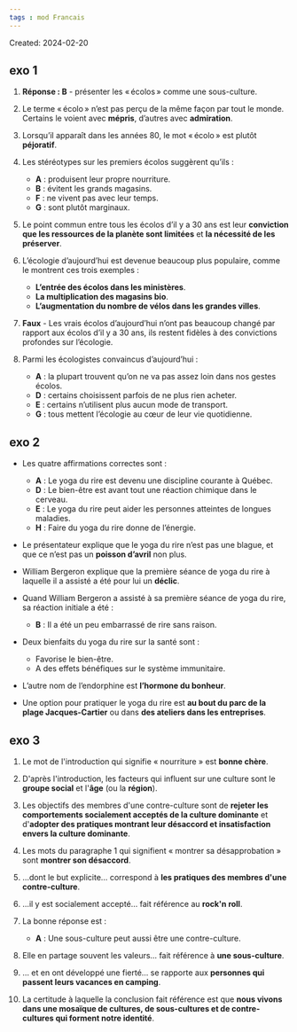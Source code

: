```yaml
---
tags : mod Francais
---
```

Created: 2024-02-20

## exo 1
1. **Réponse : B** - présenter les « écolos » comme une sous-culture.
    
2. Le terme « écolo » n’est pas perçu de la même façon par tout le monde. Certains le voient avec **mépris**, d’autres avec **admiration**.
    
3. Lorsqu’il apparaît dans les années 80, le mot « écolo » est plutôt **péjoratif**.
    
4. Les stéréotypes sur les premiers écolos suggèrent qu’ils :
    
    - **A** : produisent leur propre nourriture.
    - **B** : évitent les grands magasins.
    - **F** : ne vivent pas avec leur temps.
    - **G** : sont plutôt marginaux.
5. Le point commun entre tous les écolos d’il y a 30 ans est leur **conviction que les ressources de la planète sont limitées** et **la nécessité de les préserver**.
    
6. L’écologie d’aujourd’hui est devenue beaucoup plus populaire, comme le montrent ces trois exemples :
    
    - **L’entrée des écolos dans les ministères**.
    - **La multiplication des magasins bio**.
    - **L’augmentation du nombre de vélos dans les grandes villes**.
7. **Faux** - Les vrais écolos d’aujourd’hui n’ont pas beaucoup changé par rapport aux écolos d’il y a 30 ans, ils restent fidèles à des convictions profondes sur l’écologie.
    
8. Parmi les écologistes convaincus d’aujourd’hui :
    
    - **A** : la plupart trouvent qu’on ne va pas assez loin dans nos gestes écolos.
    - **D** : certains choisissent parfois de ne plus rien acheter.
    - **E** : certains n’utilisent plus aucun mode de transport.
    - **G** : tous mettent l’écologie au cœur de leur vie quotidienne.

## exo 2

-   Les quatre affirmations correctes sont :
    
    - **A** : Le yoga du rire est devenu une discipline courante à Québec.
    - **D** : Le bien-être est avant tout une réaction chimique dans le cerveau.
    - **E** : Le yoga du rire peut aider les personnes atteintes de longues maladies.
    - **H** : Faire du yoga du rire donne de l’énergie.
- Le présentateur explique que le yoga du rire n’est pas une blague, et que ce n’est pas un **poisson d’avril** non plus.
    
- William Bergeron explique que la première séance de yoga du rire à laquelle il a assisté a été pour lui un **déclic**.
    
- Quand William Bergeron a assisté à sa première séance de yoga du rire, sa réaction initiale a été :
    
    - **B** : Il a été un peu embarrassé de rire sans raison.
- Deux bienfaits du yoga du rire sur la santé sont :
    
    - Favorise le bien-être.
    - A des effets bénéfiques sur le système immunitaire.
- L’autre nom de l’endorphine est **l’hormone du bonheur**.
    
- Une option pour pratiquer le yoga du rire est **au bout du parc de la plage Jacques-Cartier** ou dans **des ateliers dans les entreprises**.

## exo 3

1. Le mot de l'introduction qui signifie « nourriture » est **bonne chère**.
    
2. D'après l'introduction, les facteurs qui influent sur une culture sont le **groupe social** et l'**âge** (ou la **région**).
    
3. Les objectifs des membres d'une contre-culture sont de **rejeter les comportements socialement acceptés de la culture dominante** et d'**adopter des pratiques montrant leur désaccord et insatisfaction envers la culture dominante**.
    
4. Les mots du paragraphe 1 qui signifient « montrer sa désapprobation » sont **montrer son désaccord**.
    
5. …dont le but explicite… correspond à **les pratiques des membres d'une contre-culture**.
    
6. …il y est socialement accepté… fait référence au **rock'n roll**.
    
7. La bonne réponse est :
    
    - **A** : Une sous-culture peut aussi être une contre-culture.
8. Elle en partage souvent les valeurs… fait référence à **une sous-culture**.
    
9. … et en ont développé une fierté… se rapporte aux **personnes qui passent leurs vacances en camping**.
    
10. La certitude à laquelle la conclusion fait référence est que **nous vivons dans une mosaïque de cultures, de sous-cultures et de contre-cultures qui forment notre identité**.